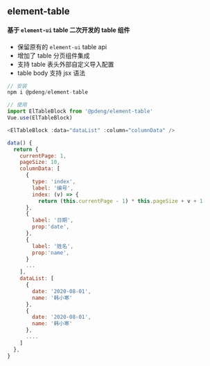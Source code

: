 ## element-table

#### 基于 `element-ui` table 二次开发的 table 组件
 - 保留原有的 `element-ui` table api
 - 增加了 table 分页组件集成
 - 支持 table 表头外部自定义导入配置
 - table body 支持 jsx 语法
```js
// 安装
npm i @pdeng/element-table

// 使用
import ElTableBlock from '@pdeng/element-table'
Vue.use(ElTableBlock)

<ElTableBlock :data="dataList" :column="columnData" />

data() {
  return {
    currentPage: 1,
    pageSize: 10,
    columnData: [
      {
        type: 'index',
        label: '编号',
        index: (v) => {
          return (this.currentPage - 1) * this.pageSize + v + 1
      },
      {
        label: '日期',
        prop:'date',
      },
      {
        label: '姓名',
        prop:'name',
      }
      ...
    ],
    dataList: [
      {
        date: '2020-08-01',
        name: '韩小寒'
      },
      {
        date: '2020-08-01',
        name: '韩小寒'
      },
      ....
    ]
  },
}
```
